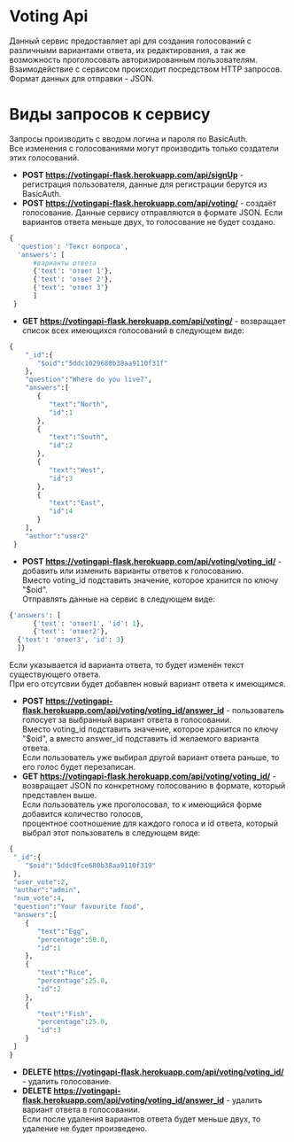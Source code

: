 # Voting Api 
Данный сервис предоставляет api для создания голосований с различными вариантами ответа, их редактирования, а так же  
возможность проголосовать авторизированным пользователям. Взаимодействие с сервисом происходит посредством HTTP запросов. 
Формат данных для отправки - JSON.  

# Виды запросов к сервису
  Запросы производить с вводом логина и пароля по BasicAuth.  
  Все изменения с голосованиями могут производить только создатели этих голосований.  
  
  - **POST https://votingapi-flask.herokuapp.com/api/signUp** - регистрация пользователя, данные для регистрации берутся из BasicAuth.
  -   **POST https://votingapi-flask.herokuapp.com/api/voting/** - создаёт голосование. Данные сервису отправляются в формате JSON. Если вариантов ответа меньше двух, то голосование не будет создано.
  ```python
  {
  	'question': 'Текст вопроса',
	'answers': [ 
		#варианты ответа
        {'text': 'ответ 1'},
        {'text': 'ответ 2'},
        {'text': 'ответ 3'}
		]
   }
  ```
  -   **GET https://votingapi-flask.herokuapp.com/api/voting/** - возвращает список всех имеющихся голосований в следующем виде:
  ```python
  { 
      "_id":{ 
         "$oid":"5ddc1029680b38aa9110f31f"
      },
      "question":"Where do you live?",
      "answers":[ 
         { 
            "text":"North",
            "id":1
         },
         { 
            "text":"South",
            "id":2
         },
         { 
            "text":"West",
            "id":3
         },
         { 
            "text":"East",
            "id":4
         }
      ],
      "author":"user2"
   }
  ```
  -   **POST https://votingapi-flask.herokuapp.com/api/voting/voting_id/** - добавить или изменить варианты ответов к голосованию.  
  Вместо voting_id подставить значение, которое хранится по ключу "$oid".  
  Отправлять данные на сервис в следующем виде:
  ```python
  {'answers': [
        {'text': 'ответ1', 'id': 1},
        {'text': 'ответ2'},
	{'text': 'ответ3', 'id': 3}
    ]}
  ```
  Если указывается id варианта ответа, то будет изменён текст существующего ответа.  
  При его отсутсвии будет добавлен новый вариант ответа к имеющимся.
  -   **POST https://votingapi-flask.herokuapp.com/api/voting/voting_id/answer_id** - пользователь голосует за выбранный вариант ответа в голосовании.  
  Вместо voting_id подставить значение, которое хранится по ключу "$oid", а вместо answer_id подставить id желаемого варианта ответа.  
  Если пользователь уже выбирал другой вариант ответа раньше, то его голос будет перезаписан.
  -   **GET https://votingapi-flask.herokuapp.com/api/voting/voting_id/** - возвращает JSON по конкретному голосованию в формате, который представлен выше.  
  Если пользователь уже проголосовал, то к имеющийся форме добавится количество голосов,  
  процентное соотношение для каждого голоса и id ответа, который выбрал этот пользователь в следующем виде:
  ```python
  { 
   "_id":{ 
      "$oid":"5ddc0fce680b38aa9110f319"
   },
   "user_vote":2,
   "author":"admin",
   "num_vote":4,
   "question":"Your favourite food",
   "answers":[ 
      { 
         "text":"Egg",
         "percentage":50.0,
         "id":1
      },
      { 
         "text":"Rice",
         "percentage":25.0,
         "id":2
      },
      { 
         "text":"Fish",
         "percentage":25.0,
         "id":3
      }
   ]
}
  ```
  -   **DELETE https://votingapi-flask.herokuapp.com/api/voting/voting_id/** - удалить голосование.
  -   **DELETE https://votingapi-flask.herokuapp.com/api/voting/voting_id/answer_id** - удалить вариант ответа в голосовании.  
  Если после удаления вариантов ответа будет меньше двух, то удаление не будет произведено.
  

